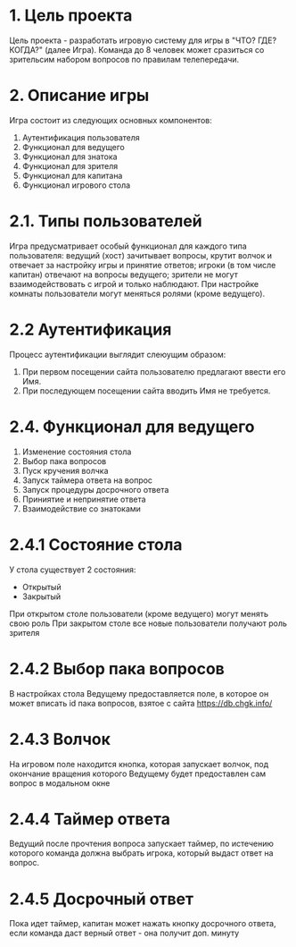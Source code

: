 # 1. Цель проекта

Цель проекта - разработать игровую систему для игры в "ЧТО? ГДЕ? КОГДА?" (далее Игра).
Команда до 8 человек может сразиться со зрительсим набором вопросов по правилам телепередачи.

# 2. Описание игры

Игра состоит из следующих основных компонентов: 

1. Аутентификация пользователя
2. Функционал для ведущего
3. Функционал для знатока
4. Функционал для зрителя
5. Функционал для капитана
6. Функционал игрового стола

# 2.1. Типы пользователей

Игра предусматривает особый функционал для каждого типа пользователя: 
ведущий (хост) зачитывает вопросы, крутит волчок и отвечает за настройку игры и принятие ответов; игроки (в том числе капитан) отвечают на вопросы ведущего; зрители не могут взаимодействовать с игрой и только наблюдают. При настройке комнаты пользователи могут меняться ролями (кроме ведущего).

# 2.2 Аутентификация

Процесс аутентификации выглядит слеюущим образом:
1. При первом посещении сайта пользователю предлагают ввести его Имя.
2. При последующем посещении сайта вводить Имя не требуется.

# 2.4. Функционал для ведущего

1. Изменение состояния стола
2. Выбор пака вопросов
3. Пуск кручения волчка
4. Запуск таймера ответа на вопрос
5. Запуск процедуры досрочного ответа
6. Приниятие и непринятие ответа
7. Взаимодействие со знатоками

# 2.4.1 Состояние стола

У стола существует 2 состояния:

* Открытый
* Закрытый

При открытом столе пользователи (кроме ведущего) могут менять свою роль
При закрытом столе все новые пользователи получают роль зрителя

# 2.4.2 Выбор пака вопросов

В настройках стола Ведущему предоставляется поле, в которое он может вписать id пака вопросов, взятое с сайта https://db.chgk.info/

# 2.4.3 Волчок

На игровом поле находится кнопка, которая запускает волчок, под окончание вращения которого Ведущему будет предоставлен сам вопрос в модальном окне

# 2.4.4 Таймер ответа

Ведущий после прочтения вопроса запускает таймер, по истечению которого команда должна выбрать игрока, который выдаст ответ на вопрос. 

# 2.4.5 Досрочный ответ

Пока идет таймер, капитан может нажать кнопку досрочного ответа, если команда даст верный ответ - она получит доп. минуту
